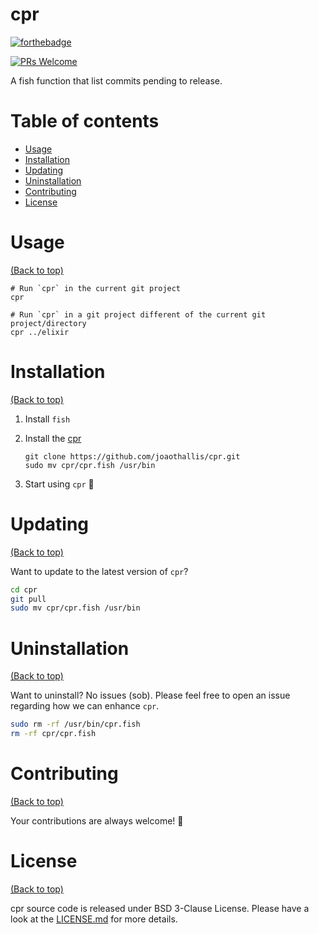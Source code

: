# cpr

[![forthebadge](http://forthebadge.com/images/badges/built-with-love.svg)](http://forthebadge.com)

[![PRs Welcome](https://img.shields.io/badge/PRs-welcome-brightgreen.svg?style=shields)](http://makeapullrequest.com)

A fish function that list commits pending to release.

# Table of contents

- [Usage](#usage)
- [Installation](#installation)
- [Updating](#updating)
- [Uninstallation](#uninstallation)
- [Contributing](#contributing)
- [License](#license)

# Usage

[(Back to top)](#table-of-contents)

```fish
# Run `cpr` in the current git project
cpr

# Run `cpr` in a git project different of the current git project/directory
cpr ../elixir
```

# Installation

[(Back to top)](#table-of-contents)

1. Install `fish`

2. Install the [cpr](https://github.com/joaothallis/cpr/)

    ```fish
    git clone https://github.com/joaothallis/cpr.git
    sudo mv cpr/cpr.fish /usr/bin
    ```
5. Start using `cpr` :tada:

# Updating

[(Back to top)](#table-of-contents)

Want to update to the latest version of `cpr`?

```sh
cd cpr
git pull
sudo mv cpr/cpr.fish /usr/bin
```

# Uninstallation

[(Back to top)](#table-of-contents)

Want to uninstall? No issues (sob). Please feel free to open an issue regarding how we can enhance `cpr`.

```sh
sudo rm -rf /usr/bin/cpr.fish
rm -rf cpr/cpr.fish
```

# Contributing

[(Back to top)](#table-of-contents)

Your contributions are always welcome! :tada:

# License

[(Back to top)](#table-of-contents)

cpr source code is released under BSD 3-Clause License. Please have a look at the [LICENSE.md](LICENSE.md) for more details.

